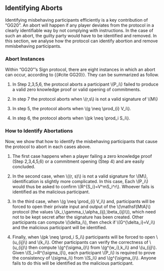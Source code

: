 ## Identifying Aborts

Identifying misbehaving participants efficiently is a key contribution of “GG20”. An abort will happen if any player deviates from the protocol in a clearly identifiable way by not complying with instructions. In the case of such an abort, the guilty party would have to be identified and removed. In this section, we analyse how the protocol can identify abortion and remove mmisbehaving participants.

### Abort Instances
Within “GG20”’s Sign protocol, there are eight instances in which an abort can occur, according to {{#cite GG20}}. They can be summarized as follow.

1. In Step 2,3,5,6, the protocol aborts a participant \\(P_i\\) failed to produce a valid zero knowledge proof or valid opening of commitments.

2. In step 7 the protocol aborts when \\(r,s\\) is not a valid signature of \\(M\\)

3. In step 5, the protocol aborts when \\(g \neq \prod_{i} V_i\\).

4. In step 6, the protocol aborts when \\(pk \neq \prod_i S_i\\).

### How to Identify Abortations

Now, we show that how to identify the misbehaving participants that cause the protocol to abort in each cases above.

1. The first case happens when a player failing a zero knowledge proof (Step 2,3,4,5,6) or a commitment opening (Step 4) and are easily concluded. 

2. In the second case, when \\((r, s)\\) is not a valid signature for \\(M\\), identification is slightly more complicated. In this case, Each \\(P_i\\) would thus be asked to confirm \\(R^{S_i}=V^mS_i^r\\). Whoever fails is identified as the malicious participant.

3. In the third case, when \\(g \neq \prod_{i} V_i\\) and, participants will be forced to open their private input and output of the \\(\mathsf{MtA}\\) protocol (the values \\(k_i,\gamma_i,\alpha_{ij},\beta_{ij}\\)), which need not to be kept secret after the signature has been created. Other participants can compute \\(\delta_i\\), then check if \\(G^{\delta_i}=V_i\\) and the malicious participant will be identified.

4. Finally, when \\(pk \neq \prod_i S_i\\) participants will be forced to open \\(u_{ij}\\) and \\(k_i\\). Other participants can verify the correctness of \\(u_{ij}\\) then compute \\(g^{\sigma_i}\\) from \\(g^{w_i},k_i\\) and \\(u_{ij}\\). Given \\(S_i=R^{\sigma_i}\\), each participant \\(P_i\\) is required to prove the consistency of \\(sigma_i\\) from \\(S_i\\) and \\(g^{\sigma_i}\\). Anyone fails to do this will be identified as the malicious participant.
